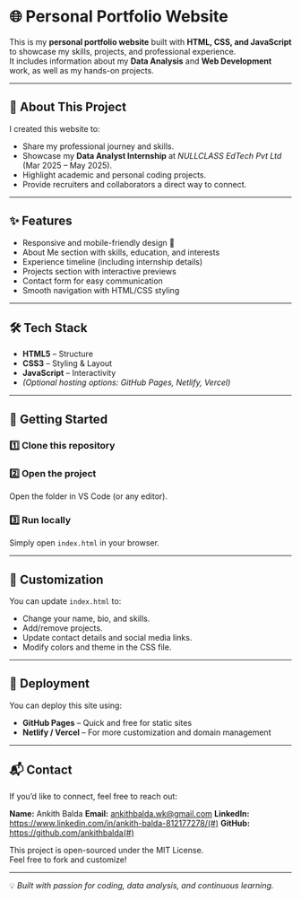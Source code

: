 # 🌐 Personal Portfolio Website

This is my **personal portfolio website** built with **HTML, CSS, and JavaScript** to showcase my skills, projects, and professional experience.  
It includes information about my **Data Analysis** and **Web Development** work, as well as my hands-on projects.

---

## 📌 About This Project

I created this website to:
- Share my professional journey and skills.
- Showcase my **Data Analyst Internship** at *NULLCLASS EdTech Pvt Ltd* (Mar 2025 – May 2025).
- Highlight academic and personal coding projects.
- Provide recruiters and collaborators a direct way to connect.

---

## ✨ Features

- Responsive and mobile-friendly design 📱
- About Me section with skills, education, and interests
- Experience timeline (including internship details)
- Projects section with interactive previews
- Contact form for easy communication
- Smooth navigation with HTML/CSS styling

---

## 🛠️ Tech Stack

- **HTML5** – Structure
- **CSS3** – Styling & Layout
- **JavaScript** – Interactivity
- *(Optional hosting options: GitHub Pages, Netlify, Vercel)*

---

## 🚀 Getting Started

### 1️⃣ Clone this repository

### 2️⃣ Open the project
Open the folder in VS Code (or any editor).

### 3️⃣ Run locally
Simply open `index.html` in your browser.

---

## 🌟 Customization

You can update `index.html` to:
- Change your name, bio, and skills.
- Add/remove projects.
- Update contact details and social media links.
- Modify colors and theme in the CSS file.

---

## 📌 Deployment

You can deploy this site using:
- **GitHub Pages** – Quick and free for static sites
- **Netlify / Vercel** – For more customization and domain management

---

## 📬 Contact

If you’d like to connect, feel free to reach out:

**Name:** Ankith Balda 
**Email:** ankithbalda.wk@gmail.com 
**LinkedIn:** https://www.linkedin.com/in/ankith-balda-812177278/(#) 
**GitHub:** https://github.com/ankithbalda(#)



This project is open-sourced under the MIT License.  
Feel free to fork and customize!

---
💡 *Built with passion for coding, data analysis, and continuous learning.*

